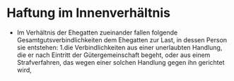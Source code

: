 # Haftung im Innenverhältnis

- Im Verhältnis der Ehegatten zueinander fallen folgende Gesamtgutsverbindlichkeiten dem Ehegatten zur Last, in dessen Person sie entstehen: 1.die Verbindlichkeiten aus einer unerlaubten Handlung, die er nach Eintritt der Gütergemeinschaft begeht, oder aus einem Strafverfahren, das wegen einer solchen Handlung gegen ihn gerichtet wird,

